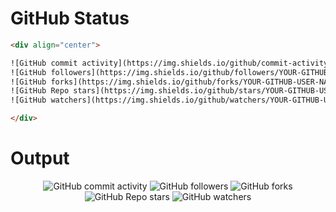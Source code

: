 # GitHub Status

```html
<div align="center">

![GitHub commit activity](https://img.shields.io/github/commit-activity/t/YOUR-GITHUB-USER-NAME/REPOSITORY?style=for-the-badge&logo=github&logoSize=auto&labelColor=%238000ff&color=%23bf00ff)
![GitHub followers](https://img.shields.io/github/followers/YOUR-GITHUB-USER-NAME?style=for-the-badge&labelColor=%2300bfff&color=%23bf00ff)
![GitHub forks](https://img.shields.io/github/forks/YOUR-GITHUB-USER-NAME/REPOSITORY?style=for-the-badge&labelColor=%2300bfff&color=%23bf00ff)
![GitHub Repo stars](https://img.shields.io/github/stars/YOUR-GITHUB-USER-NAME/REPOSITORY?style=for-the-badge&labelColor=%23bf00ff)
![GitHub watchers](https://img.shields.io/github/watchers/YOUR-GITHUB-USER-NAME/REPOSITORY?style=for-the-badge&labelColor=%23bf00ff)

</div>
```

# Output
<div align="center">
  
![GitHub commit activity](https://img.shields.io/github/commit-activity/t/philipmello/philipmello?style=for-the-badge&logo=github&logoSize=auto&labelColor=%238000ff&color=%23bf00ff)
![GitHub followers](https://img.shields.io/github/followers/philipmello?style=for-the-badge&labelColor=%2300bfff&color=%23bf00ff)
![GitHub forks](https://img.shields.io/github/forks/philipmello/philipmello?style=for-the-badge&labelColor=%2300bfff&color=%23bf00ff)
![GitHub Repo stars](https://img.shields.io/github/stars/philipmello/philipmello?style=for-the-badge&labelColor=%23bf00ff)
![GitHub watchers](https://img.shields.io/github/watchers/philipmello/philipmello?style=for-the-badge&labelColor=%23bf00ff)
  
</div>
